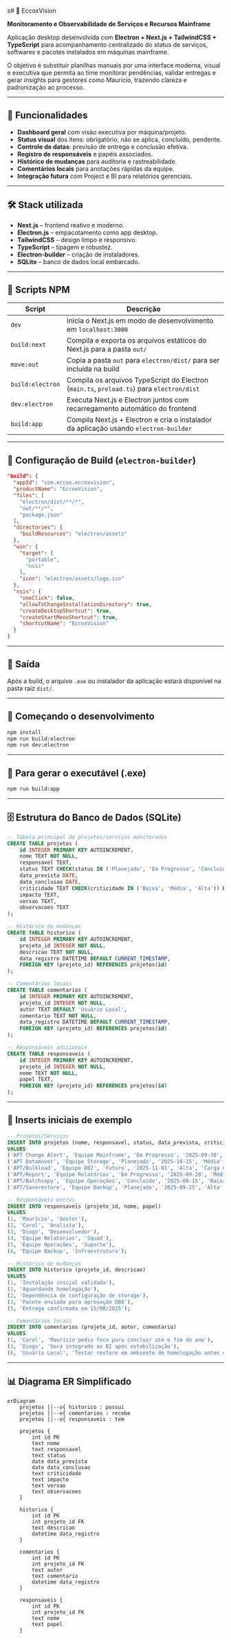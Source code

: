 s# 📌 EccoxVision

**Monitoramento e Observabilidade de Serviços e Recursos Mainframe**

Aplicação desktop desenvolvida com **Electron + Next.js + TailwindCSS + TypeScript** para acompanhamento centralizado do status de serviços, softwares e pacotes instalados em máquinas mainframe.

O objetivo é substituir planilhas manuais por uma interface moderna, visual e executiva que permita ao time monitorar pendências, validar entregas e gerar insights para gestores como Maurício, trazendo clareza e padronização ao processo.

---

## 🚀 Funcionalidades

* **Dashboard geral** com visão executiva por máquina/projeto.
* **Status visual** dos itens: obrigatório, não se aplica, concluído, pendente.
* **Controle de datas**: previsão de entrega e conclusão efetiva.
* **Registro de responsáveis** e papéis associados.
* **Histórico de mudanças** para auditoria e rastreabilidade.
* **Comentários locais** para anotações rápidas da equipe.
* **Integração futura** com Project e BI para relatórios gerenciais.

---

## 🛠️ Stack utilizada

* **Next.js** – frontend reativo e moderno.
* **Electron.js** – empacotamento como app desktop.
* **TailwindCSS** – design limpo e responsivo.
* **TypeScript** – tipagem e robustez.
* **Electron-builder** – criação de instaladores.
* **SQLite** – banco de dados local embarcado.

---

## 📜 Scripts NPM

| Script           | Descrição                                                                                 |
| ---------------- | ----------------------------------------------------------------------------------------- |
| `dev`            | Inicia o Next.js em modo de desenvolvimento em `localhost:3000`                           |
| `build:next`     | Compila e exporta os arquivos estáticos do Next.js para a pasta `out/`                    |
| `move:out`       | Copia a pasta `out` para `electron/dist/` para ser incluída na build                      |
| `build:electron` | Compila os arquivos TypeScript do Electron (`main.ts`, `preload.ts`) para `electron/dist` |
| `dev:electron`   | Executa Next.js e Electron juntos com recarregamento automático do frontend               |
| `build:app`      | Compila Next.js + Electron e cria o instalador da aplicação usando `electron-builder`     |

---

## 🔗 Configuração de Build (`electron-builder`)

```json
"build": {
  "appId": "com.eccox.eccoxvision",
  "productName": "EccoxVision",
  "files": [
    "electron/dist/**/*",
    "out/**/*",
    "package.json"
  ],
  "directories": {
    "buildResources": "electron/assets"
  },
  "win": {
    "target": [
      "portable",
      "nsis"
    ],
    "icon": "electron/assets/logo.ico"
  },
  "nsis": {
    "oneClick": false,
    "allowToChangeInstallationDirectory": true,
    "createDesktopShortcut": true,
    "createStartMenuShortcut": true,
    "shortcutName": "EccoxVision"
  }
}
```

---

## 📁 Saída

Após a build, o arquivo `.exe` ou instalador da aplicação estará disponível na pasta raiz `dist/`.

---

## 🚀 Começando o desenvolvimento

```bash
npm install
npm run build:electron
npm run dev:electron
```

---

## 🚀 Para gerar o executável (.exe)

```bash
npm run build:app
```

---

## 🗄 Estrutura do Banco de Dados (SQLite)

```sql
-- Tabela principal de projetos/serviços monitorados
CREATE TABLE projetos (
    id INTEGER PRIMARY KEY AUTOINCREMENT,
    nome TEXT NOT NULL,
    responsavel TEXT,
    status TEXT CHECK(status IN ('Planejado', 'Em Progresso', 'Concluído', 'Futuro')) NOT NULL DEFAULT 'Planejado',
    data_prevista DATE,
    data_conclusao DATE,
    criticidade TEXT CHECK(criticidade IN ('Baixa', 'Média', 'Alta')) DEFAULT 'Média',
    impacto TEXT,
    versao TEXT,
    observacoes TEXT
);

-- Histórico de mudanças
CREATE TABLE historico (
    id INTEGER PRIMARY KEY AUTOINCREMENT,
    projeto_id INTEGER NOT NULL,
    descricao TEXT NOT NULL,
    data_registro DATETIME DEFAULT CURRENT_TIMESTAMP,
    FOREIGN KEY (projeto_id) REFERENCES projetos(id)
);

-- Comentários locais
CREATE TABLE comentarios (
    id INTEGER PRIMARY KEY AUTOINCREMENT,
    projeto_id INTEGER NOT NULL,
    autor TEXT DEFAULT 'Usuário Local',
    comentario TEXT NOT NULL,
    data_registro DATETIME DEFAULT CURRENT_TIMESTAMP,
    FOREIGN KEY (projeto_id) REFERENCES projetos(id)
);

-- Responsáveis adicionais
CREATE TABLE responsaveis (
    id INTEGER PRIMARY KEY AUTOINCREMENT,
    projeto_id INTEGER NOT NULL,
    nome TEXT NOT NULL,
    papel TEXT,
    FOREIGN KEY (projeto_id) REFERENCES projetos(id)
);
```

---

## 🌱 Inserts iniciais de exemplo

```sql
-- Projetos/Serviços
INSERT INTO projetos (nome, responsavel, status, data_prevista, criticidade, impacto, versao, observacoes)
VALUES
('APT Change Alert', 'Equipe Mainframe', 'Em Progresso', '2025-09-30', 'Alta', 'Controle de alterações críticas no sistema', 'v1.0', 'Dependência de homologação'),
('APT Datamover', 'Equipe Storage', 'Planejado', '2025-10-15', 'Média', 'Movimentação de dados entre ambientes', 'v2.1', NULL),
('APT/Bulkload', 'Equipe DB2', 'Futuro', '2025-11-01', 'Alta', 'Carga massiva de dados', 'v1.5', 'Aguardando liberação do DBA'),
('APT/Report', 'Equipe Relatórios', 'Em Progresso', '2025-09-20', 'Média', 'Geração de relatórios executivos', 'v3.2', NULL),
('APT/Batchcopy', 'Equipe Operações', 'Concluído', '2025-08-15', 'Baixa', 'Cópia em lote de pacotes', 'v1.1', 'Finalizado e entregue'),
('APT/Saverestore', 'Equipe Backup', 'Planejado', '2025-09-25', 'Alta', 'Rotinas de backup e restore', 'v2.0', NULL);

-- Responsáveis extras
INSERT INTO responsaveis (projeto_id, nome, papel)
VALUES
(1, 'Maurício', 'Gestor'),
(2, 'Carol', 'Analista'),
(3, 'Diogo', 'Desenvolvedor'),
(4, 'Equipe Relatórios', 'Squad'),
(5, 'Equipe Operações', 'Suporte'),
(6, 'Equipe Backup', 'Infraestrutura');

-- Histórico de mudanças
INSERT INTO historico (projeto_id, descricao)
VALUES
(1, 'Instalação inicial validada'),
(1, 'Aguardando homologação'),
(2, 'Dependência de configuração de storage'),
(3, 'Pacote enviado para aprovação DBA'),
(5, 'Entrega confirmada em 15/08/2025');

-- Comentários locais
INSERT INTO comentarios (projeto_id, autor, comentario)
VALUES
(1, 'Carol', 'Maurício pediu foco para concluir até o fim do ano'),
(3, 'Diogo', 'Será integrado ao BI após estabilização'),
(6, 'Usuário Local', 'Testar restore em ambiente de homologação antes de liberar em produção');
```

---

## 📊 Diagrama ER Simplificado

```mermaid
erDiagram
    projetos ||--o{ historico : possui
    projetos ||--o{ comentarios : recebe
    projetos ||--o{ responsaveis : tem

    projetos {
        int id PK
        text nome
        text responsavel
        text status
        date data_prevista
        date data_conclusao
        text criticidade
        text impacto
        text versao
        text observacoes
    }

    historico {
        int id PK
        int projeto_id FK
        text descricao
        datetime data_registro
    }

    comentarios {
        int id PK
        int projeto_id FK
        text autor
        text comentario
        datetime data_registro
    }

    responsaveis {
        int id PK
        int projeto_id FK
        text nome
        text papel
    }
```